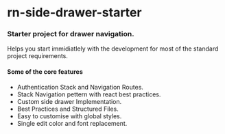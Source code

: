 # rn-side-drawer-starter

### Starter project for drawer navigation.

Helps you start immidiatlely with the development for most of the standard project requirements.

#### Some of the core features
- Authentication Stack and Navigation Routes.
- Stack Navigation pettern with react best practices.
- Custom side drawer Implementation.
- Best Practices and Structured Files.
- Easy to customise with global styles.
- Single edit color and font replacement.
